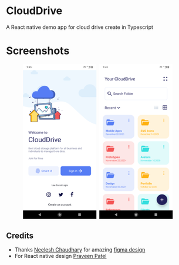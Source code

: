 # CloudDrive
A React native demo app for cloud drive create in Typescript

# Screenshots
<p align="center">
<img src="https://raw.githubusercontent.com/praveenptl71/CloudDrive/main/screenshots/Screenshot_20210511-094505.png" alt="Your image title" width="200"/>&nbsp;
<img src="https://raw.githubusercontent.com/praveenptl71/CloudDrive/main/screenshots/Screenshot_20210511-094512.png" alt="Your image title" width="200"/>&nbsp;
</p>

## Credits
* Thanks <a href="https://dribbble.com/nkchaudhary01">Neelesh Chaudhary</a> for amazing <a href="https://www.figma.com/community/file/892116687909024921">figma design</a>
* For React native design <a href="https://github.com/praveenptl71/">Praveen Patel</a>
